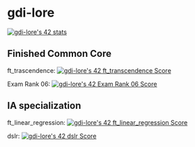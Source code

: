 # gdi-lore
[![gdi-lore's 42 stats](https://badge42.vercel.app/api/v2/cl2vovugg004509jpn9rzrjti/stats?cursusId=21&coalitionId=126)](https://github.com/JaeSeoKim/badge42)

## Finished Common Core

ft_trascendence: [![gdi-lore's 42 ft_transcendence Score](https://badge42.vercel.app/api/v2/cl2vovugg004509jpn9rzrjti/project/2389272)](https://github.com/JaeSeoKim/badge42)

Exam Rank 06: [![gdi-lore's 42 Exam Rank 06 Score](https://badge42.vercel.app/api/v2/cl2vovugg004509jpn9rzrjti/project/2387024)](https://github.com/JaeSeoKim/badge42)

## IA specialization

ft_linear_regression: [![gdi-lore's 42 ft_linear_regression Score](https://badge42.vercel.app/api/v2/cl2vovugg004509jpn9rzrjti/project/2465967)](https://github.com/JaeSeoKim/badge42)

dslr: [![gdi-lore's 42 dslr Score](https://badge42.vercel.app/api/v2/cl2vovugg004509jpn9rzrjti/project/2636416)](https://github.com/JaeSeoKim/badge42)
